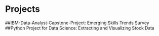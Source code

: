 # Projects
##IBM-Data-Analyst-Capstone-Project: Emerging Skills Trends Survey
##Python Project for Data Science: Extracting and Visualizing Stock Data
